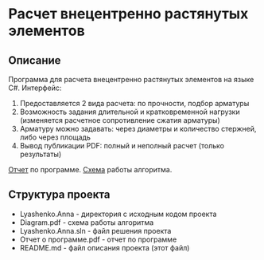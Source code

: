 # Расчет внецентренно растянутых элементов
## Описание
Программа для расчета внецентренно растянутых элементов на языке C#. 
Интерфейс:
1.	Предоставляется 2 вида расчета: по прочности, подбор арматуры
2.	Возможность задания длительной и кратковременной нагрузки (изменяется расчетное сопротивление сжатия арматуры)
3.	Арматуру можно задавать: через диаметры и количество стержней, либо через площадь 
4.	Вывод публикации PDF: полный и неполный расчет (только результаты)

[Отчет](https://github.com/anna-lyashenko/eccentrically-stretched-elements/blob/b711b49abcf5d5ccbb56806246c3e52a58275b14/%D0%9E%D1%82%D1%87%D0%B5%D1%82%20%D0%BE%20%D0%BF%D1%80%D0%BE%D0%B3%D1%80%D0%B0%D0%BC%D0%BC%D0%B5.pdf) по программе.
[Схема](https://github.com/anna-lyashenko/eccentrically-stretched-elements/blob/b711b49abcf5d5ccbb56806246c3e52a58275b14/Diagram.pdf) работы алгоритма.
## Структура проекта
* Lyashenko.Anna - директория с исходным кодом проекта
* Diagram.pdf - схема работы алгоритма
* Lyashenko.Anna.sln - файл решения проекта
* Отчет о программе.pdf - отчет по программе
* README.md - файл описания проекта (этот файл)

